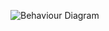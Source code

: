 ![Behaviour Diagram](https://user-images.githubusercontent.com/94215831/144382296-a1236541-cbae-437f-b241-03a81d6e4b8d.png)

